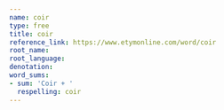 ```yaml
---
name: coir
type: free
title: coir
reference_link: https://www.etymonline.com/word/coir
root_name: 
root_language: 
denotation: 
word_sums:
- sum: 'Coir + '
  respelling: coir
---
```

